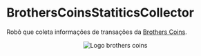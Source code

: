 # BrothersCoinsStatiticsCollector
Robô que coleta informações de transações da [Brothers Coins](https://brotherscoins.com/).

<div align="center">
    <img src="https://user-images.githubusercontent.com/49538805/108790676-141fc700-755c-11eb-9d4d-7808771abcb1.png" alt="Logo brothers coins">
</div>

